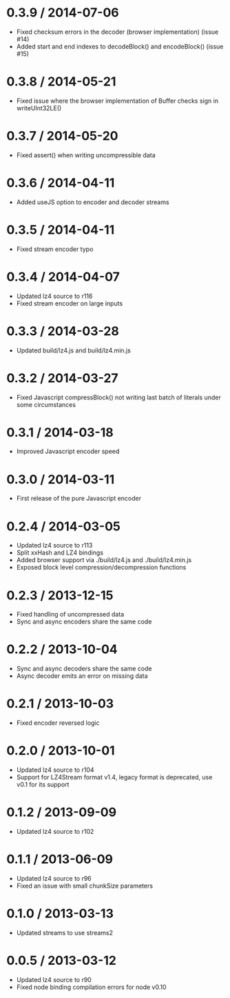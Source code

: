 0.3.9 / 2014-07-06
==================

* Fixed checksum errors in the decoder (browser implementation) (issue #14)
* Added start and end indexes to decodeBlock() and encodeBlock() (issue #15)

0.3.8 / 2014-05-21
==================

* Fixed issue where the browser implementation of Buffer checks sign in writeUInt32LE()

0.3.7 / 2014-05-20
==================

* Fixed assert() when writing uncompressible data

0.3.6 / 2014-04-11
==================

* Added useJS option to encoder and decoder streams

0.3.5 / 2014-04-11
==================

* Fixed stream encoder typo

0.3.4 / 2014-04-07
==================

* Updated lz4 source to r116
* Fixed stream encoder on large inputs

0.3.3 / 2014-03-28
==================

* Updated build/lz4.js and build/lz4.min.js

0.3.2 / 2014-03-27
==================

* Fixed Javascript compressBlock() not writing last batch of literals under some circumstances

0.3.1 / 2014-03-18
==================

* Improved Javascript encoder speed

0.3.0 / 2014-03-11
==================

* First release of the pure Javascript encoder

0.2.4 / 2014-03-05
==================

* Updated lz4 source to r113
* Split xxHash and LZ4 bindings
* Added browser support via ./build/lz4.js and ./build/lz4.min.js
* Exposed block level compression/decompression functions

0.2.3 / 2013-12-15
==================

* Fixed handling of uncompressed data
* Sync and async encoders share the same code

0.2.2 / 2013-10-04
==================

* Sync and async decoders share the same code
* Async decoder emits an error on missing data

0.2.1 / 2013-10-03
==================

* Fixed encoder reversed logic

0.2.0 / 2013-10-01
==================

* Updated lz4 source to r104
* Support for LZ4Stream format v1.4, legacy format is deprecated, use v0.1 for its support

0.1.2 / 2013-09-09
==================

* Updated lz4 source to r102

0.1.1 / 2013-06-09
==================

* Updated lz4 source to r96
* Fixed an issue with small chunkSize parameters

0.1.0 / 2013-03-13
==================

* Updated streams to use streams2

0.0.5 / 2013-03-12
==================

* Updated lz4 source to r90
* Fixed node binding compilation errors for node v0.10
